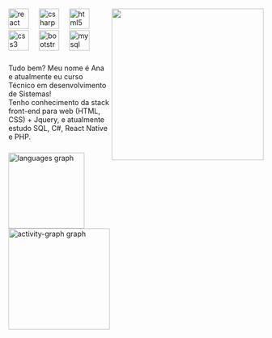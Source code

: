 ###

<img align="right" height="300" src="https://avatars.githubusercontent.com/u/105755016?s=400&u=28608cfa330fcb14d1dc8a8d458e8cd401a895ac&v=4"  />

###

<div align="left">
  <img src="https://cdn.jsdelivr.net/gh/devicons/devicon/icons/react/react-original.svg" height="40" alt="react logo"  />
  <img width="12" />
  <img src="https://cdn.jsdelivr.net/gh/devicons/devicon/icons/csharp/csharp-original.svg" height="40" alt="csharp logo"  />
  <img width="12" />
  <img src="https://cdn.jsdelivr.net/gh/devicons/devicon/icons/html5/html5-original.svg" height="40" alt="html5 logo"  />
  <img width="12" />
  <img src="https://cdn.jsdelivr.net/gh/devicons/devicon/icons/css3/css3-original.svg" height="40" alt="css3 logo"  />
  <img width="12" />
  <img src="https://cdn.jsdelivr.net/gh/devicons/devicon/icons/bootstrap/bootstrap-original.svg" height="40" alt="bootstrap logo"  />
  <img width="12" />
  <img src="https://cdn.jsdelivr.net/gh/devicons/devicon/icons/mysql/mysql-original.svg" height="40" alt="mysql logo"  />
</div>

###

<p align="left">Tudo bem? Meu nome é Ana e atualmente eu curso Técnico em desenvolvimento de Sistemas!<br>Tenho conhecimento da stack front-end para web (HTML, CSS) + Jquery, e atualmente estudo SQL, C#, React Native e PHP.</p>

###

<div align="left">
  <img src="https://github-readme-stats.vercel.app/api/top-langs?username=anajullia&locale=pt-br&hide_title=false&layout=compact&card_width=320&langs_count=4&theme=dracula&hide_border=true&order=2" height="150" alt="languages graph" /> <br>
  </div>
  <img src="https://github-readme-activity-graph.vercel.app/graph?username=anajullia&radius=16&theme=react&area=true&order=5&hide_border=true&hide_title=true" height="200" alt="activity-graph graph"  />


###
